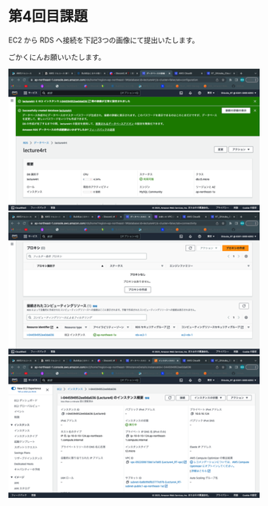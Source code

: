 # 第4回目課題

EC2 から RDS へ接続を下記3つの画像にて提出いたします。

ごかくにんお願いいたします。

![ED_CN_1](./ED_CN_1.png)
![ED_CN_1](./ED_CN_2.png)
![ED_CN_1](./ED_EC2.png)
